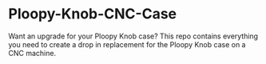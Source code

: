 # Ploopy-Knob-CNC-Case
Want an upgrade for your Ploopy Knob case? This repo contains everything you need to create a drop in replacement for the Ploopy Knob case on a CNC machine.
